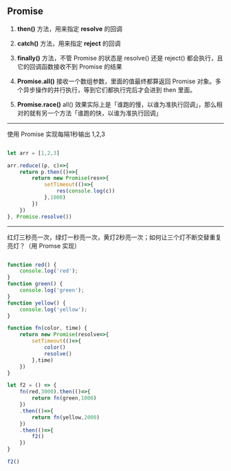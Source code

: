 ## Promise

1. **then()** 方法，用来指定 **resolve** 的回调

2. **catch()** 方法，用来指定 **reject** 的回调

3. **finally()** 方法，不管 Promise 的状态是 resolve() 还是 reject() 都会执行，且它的回调函数接收不到 Promise 的结果  


4. **Promise.all()** 接收一个数组参数，里面的值最终都算返回 Promise 对象。多个异步操作的并行执行，等到它们都执行完后才会进到 then 里面。

5. **Promise.race()** all() 效果实际上是「谁跑的慢，以谁为准执行回调」，那么相对的就有另一个方法「谁跑的快，以谁为准执行回调」

---

使用 Promise 实现每隔1秒输出 1,2,3

```js

let arr = [1,2,3]

arr.reduce((p, c)=>{
    return p.then(()=>{
        return new Promise(res=>{
            setTimeout(()=>{
                res(console.log(c))
            },1000)
        })
    })
}, Promise.resolve())

```

---

红灯三秒亮一次，绿灯一秒亮一次，黄灯2秒亮一次；如何让三个灯不断交替重复亮灯？（用 Promse 实现）

```js

function red() {
    console.log('red');
}
function green() {
    console.log('green');
}
function yellow() {
    console.log('yellow');
}

function fn(color, time) {
    return new Promise(resolve=>{
        setTimeout(()=>{
            color()
            resolve()
        },time)
    })
}

let f2 = () => {
    fn(red,3000).then(()=>{
        return fn(green,1000)
    })
    .then(()=>{
        return fn(yellow,2000)
    })
    .then(()=>{
        f2()
    })
}

f2()

```